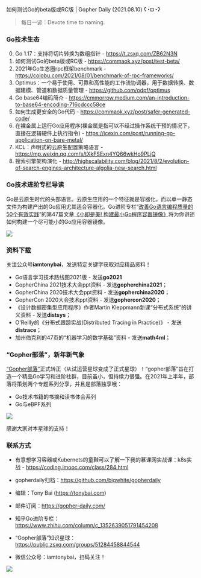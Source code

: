 如何测试Go的beta版或RC版 | Gopher Daily (2021.08.10) ʕ◔ϖ◔ʔ

>每日一谚：Devote time to naming.

### Go技术生态

0. Go 1.17：支持将切片转换为数组指针 - https://t.zsxq.com/ZB62N3N
1. 如何测试Go的beta版或RC版 - https://commaok.xyz/post/test-beta/ 
2. 2021年Go生态圈rpc框架benchmark - https://colobu.com/2021/08/01/benchmark-of-rpc-frameworks/
3. Optimus：一个易于使用、可靠和高性能的工作流协调器，用于数据转换、数据建模、管道和数据质量管理 - https://github.com/odpf/optimus
4. Go base64编码简介 - https://cmmorrow.medium.com/an-introduction-to-base64-encoding-716cdccc58ce
5. 如何生成更安全的Go代码 - https://commaok.xyz/post/safer-generated-code/
6. 在裸金属上运行Go应用程序(裸金属是指可以不经过操作系统干预的情况下，直接在逻辑硬件上执行指令) - https://icexin.com/post/running-go-application-on-bare-metal/
7. KCL：声明式的云原生配置策略语言 - https://mp.weixin.qq.com/s/tXkFSExn4YQ66wkHo9PLjQ
8. 搜索引擎架构演化 - http://highscalability.com/blog/2021/8/2/evolution-of-search-engines-architecture-algolia-new-search.html


### Go技术进阶专栏导读

Go是云原生时代的头部语言。云原生应用的一个特征就是容器化，而以单一静态文件为构建产出的Go应用尤其适合容器化。Go进阶专栏“[改善Go语⾔编程质量的50个有效实践](https://mp.weixin.qq.com/s/RThCEQOdytQxwrMP7XRTRw)”的第47篇文章[《小即是美! 构建最小Go程序容器镜像》](https://www.imooc.com/read/87/article/2477)将为你讲述如何构建一个尽可能小的Go应用容器镜像。

![](http://image.tonybai.com/img/202011/go-column-pgo-with-qr-and-text.png)


### 资料下载

关注公众号**iamtonybai**，发送特定关键字获取对应精品资料！

* Go语言学习技术路线图2021版 - 发送**go2021**
* GopherChina 2021技术大会ppt资料 - 发送**gopherchina2021**；
* GopherChina 2020技术大会ppt资料 - 发送**gopherchina2020**；
* GopherCon 2020大会技术ppt资料 - 发送**gophercon2020**；
* 《设计数据密集型应用程序》作者Martin Kleppmann新课“分布式系统”的讲义资料 - 发送**distsys**；
* O'Reilly的《分布式跟踪实战(Distributed Tracing in Practice)》 - 发送**distrace**；
* 加州伯克利的47页的“机器学习的数学基础”资料 - 发送**math4ml**；

### “Gopher部落”，新年新气象

[“Gopher部落”](https://mp.weixin.qq.com/s/jUqAL7hf2GmMun64BJufEA)正式转正（从试运营星球变成了正式星球）！“gopher部落”旨在打造一个精品Go学习和进阶社群，目前虽小，但持续力很强。在2021年上半年，部落将策划两个专题系列分享，并且是部落独享哦：

* Go技术书籍的书摘和读书体会系列
* Go与eBPF系列

![](http://image.tonybai.com/img/202103/gopher-tribe-zsxq-card.png)

感谢大家对本星球的支持！

### 联系方式

* 有意想学习容器或Kubernets的童鞋可以了解一下我的慕课网实战课：k8s实战 - https://coding.imooc.com/class/284.html
* gopherdaily归档：https://github.com/bigwhite/gopherdaily

* 编辑：Tony Bai (https://tonybai.com)
* 邮件订阅：https://gopher-daily.com/
* 知乎Go进阶专栏：https://www.zhihu.com/column/c_1352639051791454208
* “Gopher部落”知识星球：https://public.zsxq.com/groups/51284458844544
* 微信公众号：iamtonybai，扫码关注！

![](http://image.tonybai.com/img/202011/qrcode_for_iamtonybai.jpg)

